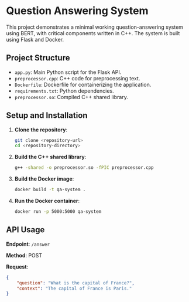 # Question Answering System

This project demonstrates a minimal working question-answering system using BERT, with critical components written in C++. The system is built using Flask and Docker.

## Project Structure

- `app.py`: Main Python script for the Flask API.
- `preprocessor.cpp`: C++ code for preprocessing text.
- `Dockerfile`: Dockerfile for containerizing the application.
- `requirements.txt`: Python dependencies.
- `preprocessor.so`: Compiled C++ shared library.

## Setup and Installation

1. **Clone the repository**:
    ```sh
    git clone <repository-url>
    cd <repository-directory>
    ```

2. **Build the C++ shared library**:
    ```sh
    g++ -shared -o preprocessor.so -fPIC preprocessor.cpp
    ```

3. **Build the Docker image**:
    ```sh
    docker build -t qa-system .
    ```

4. **Run the Docker container**:
    ```sh
    docker run -p 5000:5000 qa-system
    ```

## API Usage

**Endpoint**: `/answer`

**Method**: POST

**Request**:
```json
{
    "question": "What is the capital of France?",
    "context": "The capital of France is Paris."
}
